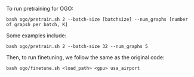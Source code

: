 To run pretraining for OGO:
```
bash ogo/pretrain.sh 2 --batch-size [batchsize] --num_graphs [number of grapsh per batch, K]
```
Some examples include:
```
bash ogo/pretrain.sh 2 --batch-size 32 --num_graphs 5
```

Then, to run finetuning, we follow the same as the original code:
```
bash ogo/finetune.sh <load_path> <gpu> usa_airport
```

